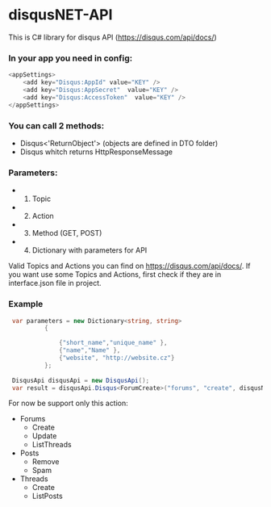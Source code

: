 # disqusNET-API

This is C# library for disqus API (https://disqus.com/api/docs/)
### In your app you need in config:
```cs
<appSettings>
    <add key="Disqus:AppId" value="KEY" />
    <add key="Disqus:AppSecret"  value="KEY" />
    <add key="Disqus:AccessToken"  value="KEY" />
</appSettings>
 ```
  

  
### You can call 2 methods:
  - Disqus<'ReturnObject'> (objects are defined in DTO folder)
  - Disqus whitch returns HttpResponseMessage
  
### Parameters:
  - 1) Topic
  - 2) Action
  - 3) Method (GET, POST)
  - 4) Dictionary with parameters for API
  
Valid Topics and Actions you can find on https://disqus.com/api/docs/.
If you want use some Topics and Actions, first check if they are in interface.json file in project.
  

### Example

  ```cs
   var parameters = new Dictionary<string, string>
            {

                {"short_name","unique_name" },
                {"name","Name" },
                {"website", "http://website.cz"}
            };
            
   DisqusApi disqusApi = new DisqusApi();
   var result = disqusApi.Disqus<ForumCreate>("forums", "create", disqusNETAPI.Enums.Method.POST, parameters);
   ```

For now be support only this action:

- Forums
    - Create
    - Update
    - ListThreads
- Posts
    - Remove
    - Spam
- Threads
    - Create
    - ListPosts
